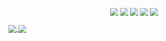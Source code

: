 <p align="center">
    <img src="https://img.shields.io/badge/Scala-DC322F?style=flat&logo=scala&logoColor=white"/>
    <img src="https://img.shields.io/badge/Kotlin-0095D5?style=flat&logo=kotlin&logoColor=white"/>
    <img src="https://img.shields.io/badge/Rust-B7410E?style=flat&logo=rust&logoColor=white"/>
    <img src="https://img.shields.io/badge/Go-00ADD8?style=flat&logo=go&logoColor=white"/>
    <img src="https://img.shields.io/badge/Python-3766AB?style=flat&logo=Python&logoColor=white"/>
</p>

<a href="https://github.com/lapetus-r/lapetus-r">
  <img align="center" src="https://github-readme-stats.vercel.app/api?username=lapetus-r&show_icons=true" />
</a>

<a href="https://github.com/lapetus-r/lapetus-r">
  <img align="center" src="https://github-readme-stats.vercel.app/api/top-langs/?username=lapetus-r&layout=compact" />
</a>
